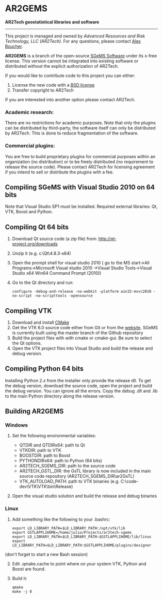 AR2GEMS
=======

__AR2Tech geostatistical libraries and software__

-------------------------------------------------

This project is managed and owned by _Advanced Resources and Risk Technology, LLC (AR2Tech)_.
For any questions, please contact [Alex Boucher](aboucher@ar2tech.com).

__AR2GEMS__ is a branch of the open-source [SGeMS Software][1] under its x-free license.
This version cannot be integrated into existing software or distributed without
the explicit authorization of AR2Tech.

If you would like to contribute code to this project you can either:

1. License the new code with a [BSD license][2]
2. Transfer copyright to AR2Tech

If you are interested into another option please contact AR2Tech.

### Academic research:

There are no restrictions for academic purposes.  Note that only the plugins can be
distributed by third-party, the software itself can only be distributed by AR2Tech.
This is done to reduce fragmentation of the software.

### Commercial plugins:

You are free to build proprietary plugins for commercial purposes within an organization
(no distribution) or to be freely distributed (no requirement to release the source code).
Please contact AR2Tech for licensing agreement if you intend to sell or distribute the
plugins with a fee.

Compiling SGeMS with Visual Studio 2010 on 64 bits
--------------------------------------------------

Note that Visual Studio SP1 must be installed.
Required external libraries: Qt, VTK, Boost and Python.

Compiling Qt 64 bits
--------------------

1. Download Qt source code (a zip file) from: http://qt-project.org/downloads
2. Unzip it (e.g. c:\Qt\4.8.3-x64)
3. Open the prompt shell for visual studio 2010 (
   go to the MS start->All Programs->Microsoft Visual studio 2010
   ->Visual Studio Tools->Visual Studio x64 Win64 Command Prompt (2010))
4. Go to the Qt directory and run:

   ```
   configure -debug-and-release -no-webkit -platform win32-msvc2010 -no-script -no-scripttools -opensource
   ```

Compiling VTK
-------------

1. Download and install [CMake][3]
2. Get the VTK 6.0 source code either from Git or from the [website](http://vtk.org/VTK/resources/software.html).
   SGeMS is currently built using the master branch of the Github repository
3. Build the project files with with cmake or cmake-gui.  Be sure to select the Qt options.
4. Open the VTK project files into Visual Studio and build the release and debug version.

Compiling Python 64 bits
------------------------

Installing Python 2.x from the installer only provide the release dll.  To get the
debug version, download the source code, open the project and build the debug version.
You can ignore all the errors.  Copy the debug .dll and .lib to the main Python
directory along the release version.

Building AR2GEMS
----------------

### Windows

1. Set the following environmental variables:
   * QTDIR and QTDIRx64: path to Qt
   * VTKDIR: path to VTK
   * BOOSTDIR: path to Boost
   * PYTHONDIRx64: path to Python (64 bits)
   * AR2TECH\_SGEMS\_DIR: path to the source code
   * AR2TECH\_GSTL\_DIR: the GsTL library is now included in the main source code repository (AR2TECH\_SGEMS\_DIR\\ar2GsTL)
   * VTK\_AUTOLOAD\_PATH: path to VTK binaries (e.g. C:\\code\-dev\\VTK\\VTK\\bin\\Release)

2. Open the visual studio solution and build the release and debug binaries

### Linux

1. Add something like the following to your .bashrc:

   ```
   export LD_LIBRARY_PATH=$LD_LIBRARY_PATH:/opt/vtk/lib
   export GSTLAPPLIHOME=/home/julio/Projects/ar2tech-sgems
   export LD_LIBRARY_PATH=$LD_LIBRARY_PATH:$GSTLAPPLIHOME/lib/linux
   export LD_LIBRARY_PATH=$LD_LIBRARY_PATH:$GSTLAPPLIHOME/plugins/designer
   ```

  (don't forget to start a new Bash session)

2. Edit .qmake.cache to point where on your system VTK, Python and Boost are found.

3. Build it:

   ```
   qmake
   make -j 8
   ```

[1]: http://sgems.sourceforge.net/
[2]: http://en.wikipedia.org/wiki/BSD_licenses/
[3]: http://www.cmake.org/
